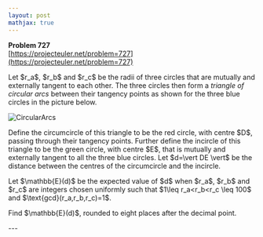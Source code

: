 ```yaml
---
layout: post
mathjax: true
---
```

**Problem 727**  
[https://projecteuler.net/problem=727](https://projecteuler.net/problem=727)

<p>Let $r_a$, $r_b$ and $r_c$ be the radii of three circles that are mutually and externally tangent to each other. The three circles then form a <dfn>triangle of circular arcs</dfn> between their tangency points as shown for the three blue circles in the picture below.</p>
<p></p>
<div class="center">
<img src="https://projecteuler.net/project/images/p727_circular_arcs.jpg" alt="CircularArcs" />
</div>

<p></p>
Define the circumcircle of this triangle to be the red circle, with centre $D$, passing through their tangency points. Further define the incircle of this triangle to be the green circle, with centre $E$, that is mutually and externally tangent to all the three blue circles. Let $d=\vert DE \vert$ be the distance between the centres of the circumcircle and the incircle.
<p>
Let $\mathbb{E}(d)$ be the expected value of $d$ when $r_a$, $r_b$ and $r_c$ are integers chosen uniformly such that $1\leq r_a&lt;r_b&lt;r_c \leq 100$ and $\text{gcd}(r_a,r_b,r_c)=1$.</p>
<p>
Find $\mathbb{E}(d)$, rounded to eight places after the decimal point.</p>
---
